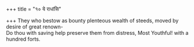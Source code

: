 +++
title = "१० ये राधांसि"

+++
They who bestow as bounty plenteous wealth of steeds, moved by desire of great renown-  
     Do thou with saving help preserve them from distress, Most Youthful! with a hundred forts.